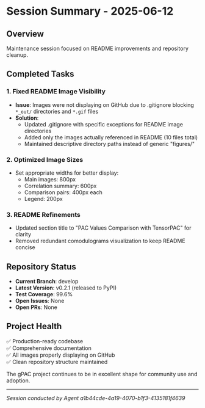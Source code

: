 # Session Summary - 2025-06-12

## Overview
Maintenance session focused on README improvements and repository cleanup.

## Completed Tasks

### 1. Fixed README Image Visibility
- **Issue**: Images were not displaying on GitHub due to .gitignore blocking `*_out/` directories and `*.gif` files
- **Solution**: 
  - Updated .gitignore with specific exceptions for README image directories
  - Added only the images actually referenced in README (10 files total)
  - Maintained descriptive directory paths instead of generic "figures/"
  
### 2. Optimized Image Sizes
- Set appropriate widths for better display:
  - Main images: 800px
  - Correlation summary: 600px
  - Comparison pairs: 400px each
  - Legend: 200px

### 3. README Refinements
- Updated section title to "PAC Values Comparison with TensorPAC" for clarity
- Removed redundant comodulograms visualization to keep README concise

## Repository Status
- **Current Branch**: develop
- **Latest Version**: v0.2.1 (released to PyPI)
- **Test Coverage**: 99.6%
- **Open Issues**: None
- **Open PRs**: None

## Project Health
✅ Production-ready codebase  
✅ Comprehensive documentation  
✅ All images properly displaying on GitHub  
✅ Clean repository structure maintained  

The gPAC project continues to be in excellent shape for community use and adoption.

---
*Session conducted by Agent a1b44cde-4a19-4070-b1f3-4135181f4639*